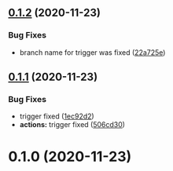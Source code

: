## [0.1.2](https://github.com/IATkachenko/actions_test_repo/compare/v0.1.1...v0.1.2) (2020-11-23)


### Bug Fixes

* branch name for trigger was fixed ([22a725e](https://github.com/IATkachenko/actions_test_repo/commit/22a725e4ea8f6f36916613ceeea6a7ff6defd2d9))



## [0.1.1](https://github.com/IATkachenko/actions_test_repo/compare/v0.1.0...v0.1.1) (2020-11-23)


### Bug Fixes

* trigger fixed ([1ec92d2](https://github.com/IATkachenko/actions_test_repo/commit/1ec92d2a2d7e60a33ad0ce10f129fee75509bba5))
* **actions:** trigger fixed ([506cd30](https://github.com/IATkachenko/actions_test_repo/commit/506cd3018575d538d1692665b7c80a59dd8e4b5e))



# 0.1.0 (2020-11-23)



